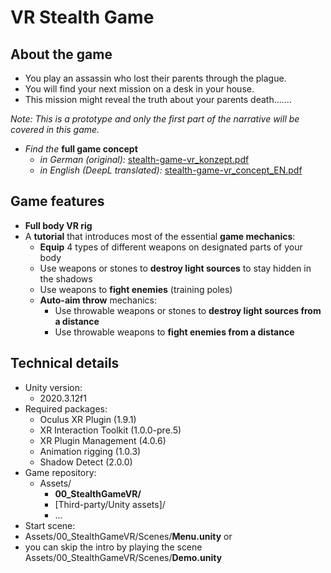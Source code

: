 # VR Stealth Game
## About the game
- You play an assassin who lost their parents through the plague.
- You will find your next mission on a desk in your house.
- This mission might reveal the truth about your parents death.......

*Note: This is a prototype and only the first part of the narrative will be covered in this game.*
- *Find the* **full game concept**
  - *in German (original):* <a title="Game Concept in German" target="_blank" href="https://www.juliancatnip.de/documents/stealth-game-vr/stealth-game-vr_konzept.pdf">stealth-game-vr_konzept.pdf</a>
  - *in English (DeepL translated):* <a title="Game Concept in English" target="_blank" href="https://www.juliancatnip.de/documents/stealth-game-vr/stealth-game-vr_concept_EN.pdf">stealth-game-vr_concept_EN.pdf</a>

## Game features
- **Full body VR rig**
- A **tutorial** that introduces most of the essential **game mechanics**:
  - **Equip** 4 types of different weapons on designated parts of your body
  - Use weapons or stones to **destroy light sources** to stay hidden in the shadows
  - Use weapons to **fight enemies** (training poles)
  - **Auto-aim throw** mechanics:
    - Use throwable weapons or stones to **destroy light sources from a distance**
    - Use throwable weapons to **fight enemies from a distance**

## Technical details
- Unity version:
  - 2020.3.12f1
- Required packages:
  - Oculus XR Plugin (1.9.1)
  - XR Interaction Toolkit (1.0.0-pre.5)
  - XR Plugin Management (4.0.6)
  - Animation rigging (1.0.3)
  - Shadow Detect (2.0.0)
- Game repository:
  - Assets/
    - **00_StealthGameVR/**
    - [Third-party/Unity assets]/
    - ...
 - Start scene:
  - Assets/00_StealthGameVR/Scenes/**Menu.unity** or
  - you can skip the intro by playing the scene Assets/00_StealthGameVR/Scenes/**Demo.unity**

